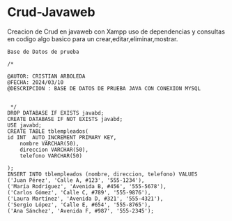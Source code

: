 # Crud-Javaweb
Creacion de Crud en javaweb con Xampp  uso de dependencias y consultas en codigo algo basico para un crear,editar,eliminar,mostrar.

```
Base de Datos de prueba

/* 

@AUTOR: CRISTIAN ARBOLEDA
@FECHA: 2024/03/10
@DESCRIPCION : BASE DE DATOS DE PRUEBA JAVA CON CONEXION MYSQL


 */
DROP DATABASE IF EXISTS javabd;
CREATE DATABASE IF NOT EXISTS javabd;
USE javabd;
CREATE TABLE tblempleados(
id INT  AUTO_INCREMENT PRIMARY KEY,
    nombre VARCHAR(50),
    direccion VARCHAR(50),
    telefono VARCHAR(50)
    
);
INSERT INTO tblempleados (nombre, direccion, telefono) VALUES
('Juan Pérez', 'Calle A, #123', '555-1234'),
('María Rodríguez', 'Avenida B, #456', '555-5678'),
('Carlos Gómez', 'Calle C, #789', '555-9876'),
('Laura Martínez', 'Avenida D, #321', '555-4321'),
('Sergio López', 'Calle E, #654', '555-8765'),
('Ana Sánchez', 'Avenida F, #987', '555-2345');
```
